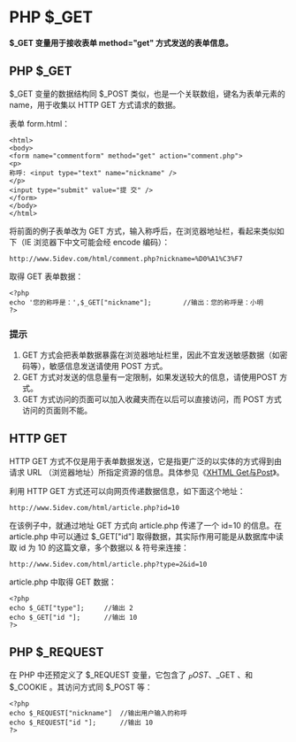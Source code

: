 # PHP $_GET

**$_GET 变量用于接收表单 method="get" 方式发送的表单信息。**

## PHP $_GET

$_GET 变量的数据结构同 $_POST 类似，也是一个关联数组，键名为表单元素的 name，用于收集以 HTTP GET 方式请求的数据。

表单 form.html：

    
    
    <html>
    <body>
    <form name="commentform" method="get" action="comment.php">
    <p>
    称呼: <input type="text" name="nickname" />
    </p>
    <input type="submit" value="提 交" />
    </form>
    </body>
    </html>
    

将前面的例子表单改为 GET 方式，输入称呼后，在浏览器地址栏，看起来类似如下（IE 浏览器下中文可能会经 encode 编码）：

    
    
    http://www.5idev.com/html/comment.php?nickname=%D0%A1%C3%F7
    

取得 GET 表单数据：

    
    
    <?php
    echo '您的称呼是：',$_GET["nickname"]; 		//输出：您的称呼是：小明
    ?>
    

### 提示

  1. GET 方式会把表单数据暴露在浏览器地址栏里，因此不宜发送敏感数据（如密码等），敏感信息发送请使用 POST 方式。
  2. GET 方式对发送的信息量有一定限制，如果发送较大的信息，请使用POST 方式。
  3. GET 方式访问的页面可以加入收藏夹而在以后可以直接访问，而 POST 方式访问的页面则不能。

## HTTP GET

HTTP GET 方式不仅是用于表单数据发送，它是指更广泛的以实体的方式得到由请求 URL （浏览器地址）所指定资源的信息。具体参见《[XHTML
Get与Post](p-xhtml_get_post.shtml)》。

利用 HTTP GET 方式还可以向网页传递数据信息，如下面这个地址：

    
    
    http://www.5idev.com/html/article.php?id=10
    

在该例子中，就通过地址 GET 方式向 article.php 传递了一个 id=10 的信息。在 article.php 中可以通过
$_GET["id"] 取得数据，其实际作用可能是从数据库中读取 id 为 10 的这篇文章，多个数据以 & 符号来连接：

    
    
    http://www.5idev.com/html/article.php?type=2&id=10
    

article.php 中取得 GET 数据：

    
    
    <?php
    echo $_GET["type"];		//输出 2
    echo $_GET["id "];		//输出 10
    ?>
    

## PHP $_REQUEST

在 PHP 中还预定义了 $_REQUEST 变量，它包含了 $_POST 、$_GET 、和 $_COOKIE 。其访问方式同 $_POST 等：

    
    
    <?php
    echo $_REQUEST["nickname"]	//输出用户输入的称呼
    echo $_REQUEST["id "];		//输出 10
    ?>
    
